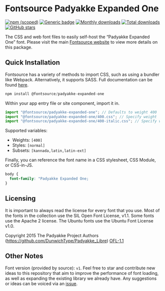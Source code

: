 # Fontsource Padyakke Expanded One

[![npm (scoped)](https://img.shields.io/npm/v/@fontsource/padyakke-expanded-one?color=brightgreen)](https://www.npmjs.com/package/@fontsource/padyakke-expanded-one) [![Generic badge](https://img.shields.io/badge/fontsource-passing-brightgreen)](https://github.com/fontsource/fontsource) [![Monthly downloads](https://badgen.net/npm/dm/@fontsource/padyakke-expanded-one)](https://github.com/fontsource/fontsource) [![Total downloads](https://badgen.net/npm/dt/@fontsource/padyakke-expanded-one)](https://github.com/fontsource/fontsource) [![GitHub stars](https://img.shields.io/github/stars/fontsource/fontsource.svg?style=social&label=Star)](https://github.com/fontsource/fontsource/stargazers)

The CSS and web font files to easily self-host the “Padyakke Expanded One” font. Please visit the main [Fontsource website](https://fontsource.org/fonts/padyakke-expanded-one) to view more details on this package.

## Quick Installation

Fontsource has a variety of methods to import CSS, such as using a bundler like Webpack. Alternatively, it supports SASS. Full documentation can be found [here](https://beta.fontsource.org/docs/getting-started/introduction).

```javascript
npm install @fontsource/padyakke-expanded-one
```

Within your app entry file or site component, import it in.

```javascript
import "@fontsource/padyakke-expanded-one"; // Defaults to weight 400
import "@fontsource/padyakke-expanded-one/400.css"; // Specify weight
import "@fontsource/padyakke-expanded-one/400-italic.css"; // Specify weight and style

```

Supported variables:
- Weights: `[400]`
- Styles: `[normal]`
- Subsets: `[kannada,latin,latin-ext]`

Finally, you can reference the font name in a CSS stylesheet, CSS Module, or CSS-in-JS.

```css
body {
  font-family: "Padyakke Expanded One;
}
```

## Licensing
It is important to always read the license for every font that you use.
Most of the fonts in the collection use the SIL Open Font License, v1.1. Some fonts use the Apache 2 license. The Ubuntu fonts use the Ubuntu Font License v1.0.

Copyright 2015 The Padyakke Project Authors (https://github.com/DunwichType/Padyakke_Libre)
[OFL-1.1](http://scripts.sil.org/OFL)

## Other Notes
Font version (provided by source): `v1`.
Feel free to star and contribute new ideas to this repository that aim to improve the performance of font loading, as well as expanding the existing library we already have. Any suggestions or ideas can be voiced via an [issue](https://github.com/fontsource/fontsource/issues).